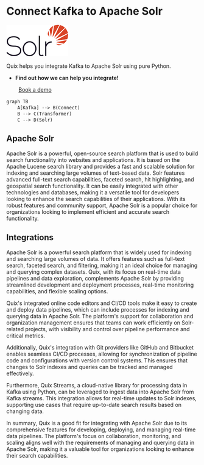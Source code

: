 # Connect Kafka to Apache Solr

![](./images/logo_1.jpg)

Quix helps you integrate Kafka to Apache Solr using pure Python.

<div class="grid cards blog-grid-card" markdown>

- __Find out how we can help you integrate!__

    <a class="md-button md-button--primary" href="https://share.hsforms.com/1iW0TmZzKQMChk0lxd_tGiw4yjw2?__hstc=175542013.2303933fbd746c0ac86d9ccbe9bc9100.1728383268831.1729603416735.1729620918855.31&__hssc=175542013.1.1729620918855&__hsfp=2132701734" target="_blank" style="margin:.5rem;">Book a demo</a>

</div>

```mermaid
graph TB
    A[Kafka] --> B(Connect)
    B --> C(Transformer)
    C --> D(Solr)
```

## Apache Solr

Apache Solr is a powerful, open-source search platform that is used to build search functionality into websites and applications. It is based on the Apache Lucene search library and provides a fast and scalable solution for indexing and searching large volumes of text-based data. Solr features advanced full-text search capabilities, faceted search, hit highlighting, and geospatial search functionality. It can be easily integrated with other technologies and databases, making it a versatile tool for developers looking to enhance the search capabilities of their applications. With its robust features and community support, Apache Solr is a popular choice for organizations looking to implement efficient and accurate search functionality.

## Integrations

Apache Solr is a powerful search platform that is widely used for indexing and searching large volumes of data. It offers features such as full-text search, faceted search, and filtering, making it an ideal choice for managing and querying complex datasets. Quix, with its focus on real-time data pipelines and data exploration, complements Apache Solr by providing streamlined development and deployment processes, real-time monitoring capabilities, and flexible scaling options.

Quix's integrated online code editors and CI/CD tools make it easy to create and deploy data pipelines, which can include processes for indexing and querying data in Apache Solr. The platform's support for collaboration and organization management ensures that teams can work efficiently on Solr-related projects, with visibility and control over pipeline performance and critical metrics.

Additionally, Quix's integration with Git providers like GitHub and Bitbucket enables seamless CI/CD processes, allowing for synchronization of pipeline code and configurations with version control systems. This ensures that changes to Solr indexes and queries can be tracked and managed effectively.

Furthermore, Quix Streams, a cloud-native library for processing data in Kafka using Python, can be leveraged to ingest data into Apache Solr from Kafka streams. This integration allows for real-time updates to Solr indexes, supporting use cases that require up-to-date search results based on changing data.

In summary, Quix is a good fit for integrating with Apache Solr due to its comprehensive features for developing, deploying, and managing real-time data pipelines. The platform's focus on collaboration, monitoring, and scaling aligns well with the requirements of managing and querying data in Apache Solr, making it a valuable tool for organizations looking to enhance their search capabilities.

